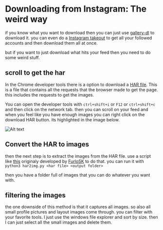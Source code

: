 # Downloading from Instagram: The weird way

if you know what you want to download then you can just use [gallery-dl](https://github.com/mikf/gallery-dl) to download it. you can even do a [Instagram takeout](https://help.instagram.com/181231772500920) to get all your followed accounts and then download them all at once.

but if you want to just download what hits your feed then you need to do some weird stuff.

## scroll to get the har

In the Chrome developer tools there is a option to download a [HAR file](https://en.wikipedia.org/wiki/HAR_(file_format)). This is a file that contains all the requests that the browser made to get the page. this includes the requests to get the images.

You can open the developer tools with `ctrl+shift+i` or `F12` or `ctrl+shift+c` and then click on the network tab. then you can scroll on your feed and when you feel like you have enough images you can right click on the download HAR button. its highlighted in the image below.

![Alt text](image.png)

## Convert the HAR to images

then the next step is to extract the images from the HAR file. use a script like [this](https://gist.github.com/FurloSK/0477e01024f701db42341fc3223a5d8c) originaly developed by [FurloSK](https://gist.github.com/FurloSK) to do that. you can run it with `python3 har2img.py <har file> <output folder>`

then you have a folder full of images that you can do whatever you want with.

## filtering the images

the one downside of this method is that it captures all images. so also all small profile pictures and layout images come through. you can filter with your favorite tools. I just use the windows file explorer and sort by size. then I can just select all the small images and delete them.

